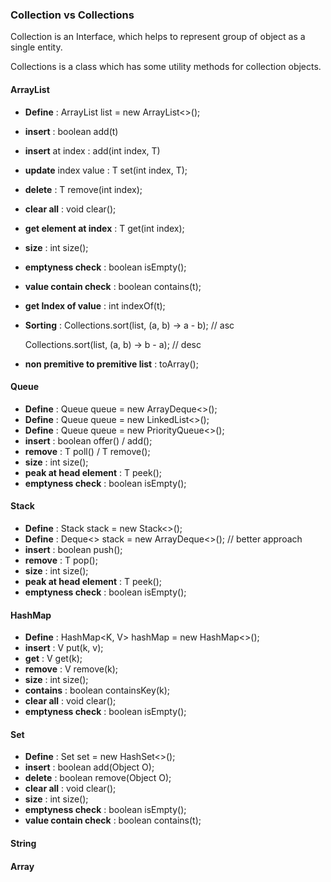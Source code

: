 ### Collection vs Collections
Collection is an Interface, which helps to represent group of object as a single entity.

Collections is a class which has some utility methods for collection objects.


#### ArrayList
- **Define** : ArrayList<T> list = new ArrayList<>();
- **insert** : boolean add(t)
- **insert** at index : add(int index, T)
- **update** index value : T set(int index, T);
- **delete** : T remove(int index);
- **clear all** : void clear();
- **get element at index** : T get(int index);
- **size** : int size();
- **emptyness check** : boolean isEmpty(); 
- **value contain check** : boolean contains(t);
- **get Index of value** : int indexOf(t);
- **Sorting** :
    Collections.sort(list, (a, b) -> a - b); // asc
    
    Collections.sort(list, (a, b) -> b - a); // desc
- **non premitive to premitive list** : toArray();

#### Queue
- **Define** : Queue<T> queue = new ArrayDeque<>();
- **Define** : Queue<T> queue = new LinkedList<>();
- **Define** : Queue<T> queue = new PriorityQueue<>();
- **insert** : boolean offer() / add();
- **remove** : T poll() / T remove();
- **size** : int size(); 
- **peak at head element** : T peek();
- **emptyness check** : boolean isEmpty(); 

#### Stack
- **Define** : Stack<T> stack = new Stack<>();
- **Define** : Deque<> stack = new ArrayDeque<>(); // better approach
- **insert** : boolean push();
- **remove** : T pop();
- **size** : int size(); 
- **peak at head element** : T peek();
- **emptyness check** : boolean isEmpty(); 

#### HashMap
- **Define** : HashMap<K, V> hashMap = new HashMap<>();
- **insert** : V put(k, v);
- **get** : V get(k);
- **remove** : V remove(k);
- **size** : int size(); 
- **contains** : boolean containsKey(k); 
- **clear all** : void clear();
- **emptyness check** : boolean isEmpty(); 

#### Set
- **Define** : Set set = new HashSet<>();
- **insert** : boolean add(Object O);
- **delete** : boolean remove(Object O);
- **clear all** : void clear();
- **size** : int size();
- **emptyness check** : boolean isEmpty(); 
- **value contain check** : boolean contains(t);

#### String

#### Array
